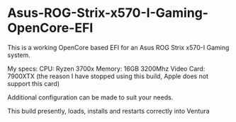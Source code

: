 # Asus-ROG-Strix-x570-I-Gaming-OpenCore-EFI

This is a working OpenCore based EFI for an Asus ROG Strix x570-I Gaming system.

My specs:
CPU: Ryzen 3700x
Memory: 16GB 3200Mhz
Video Card: 7900XTX (the reason I have stopped using this build, Apple does not support this card)

Additional configuration can be made to suit your needs.

This build presently, loads, installs and restarts correctly into Ventura
